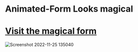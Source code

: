 # Animated-Form Looks magical
# [Visit the magical form](https://rishu-singh9695.github.io/Animated-Form/)
![Screenshot 2022-11-25 135040](https://user-images.githubusercontent.com/90892063/203934391-3d91356a-20be-48dc-b7d9-6aef695e826f.jpg)
